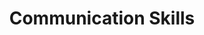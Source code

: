 ---
# Featured tags need to have either the `list` or `grid` layout (PRO only).
layout: grid

# The title of the tag's page.
title: Communication Skills

# The name of the tag, used in a post's front matter (e.g. tags: [<slug>]).
slug: communication-skills

# (Optional) Write a short (~150 characters) description of this featured tag.
description: >
  Communication skills are the ability to convey ideas, information, and emotions effectively through speaking, writing, and listening. They are essential for building relationships, resolving conflicts, and achieving personal and professional goals.

# (Optional) You can disable grouping posts by date.
no_groups: false

# Exclude this example category from the sitemap.
# DON'T USE THIS SETTING IN YOUR CATEGORIES!
sitemap: false
---